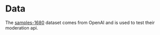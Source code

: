# Data

The [samples-1680](https://github.com/openai/moderation-api-release) dataset comes from OpenAI and is used to test their moderation api.
